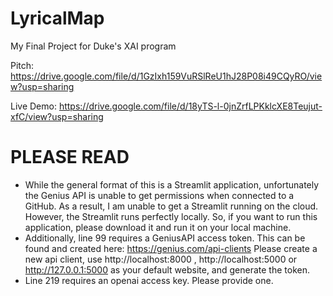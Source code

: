 # LyricalMap
My Final Project for Duke's XAI program

Pitch: https://drive.google.com/file/d/1GzIxh159VuRSlReU1hJ28P08i49CQyRO/view?usp=sharing

Live Demo: https://drive.google.com/file/d/18yTS-l-0jnZrfLPKklcXE8Teujut-xfC/view?usp=sharing


# PLEASE READ
- While the general format of this is a Streamlit application, unfortunately the Genius API is unable to get permissions when connected to a GitHub. As a result, I am unable to get a Streamlit running on the cloud. However, the Streamlit runs perfectly locally. So, if you want to run this application, please download it and run it on your local machine. 
- Additionally, line 99 requires a GeniusAPI access token. This can be found and created here: https://genius.com/api-clients 
Please create a new api client, use http://localhost:8000 , http://localhost:5000 or http://127.0.0.1:5000 as your default website, and generate the token.
- Line 219 requires an openai access key. Please provide one.
